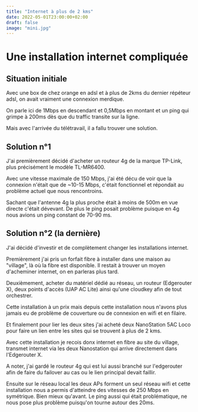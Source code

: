 ```yaml
---
title: "Internet à plus de 2 kms"
date: 2022-05-01T23:00:00+02:00
draft: false
image: "mini.jpg"
---
```


# Une installation internet compliquée

## Situation initiale

Avec une box de chez orange en adsl et à plus de 2kms du dernier répéteur adsl, on avait vraiment une connexion merdique.

On parle ici de 1Mbps en descendant et 0,5Mbps en montant et un ping qui grimpe à 200ms dès que du traffic transite sur la ligne.

Mais avec l'arrivée du télétravail, il a fallu trouver une solution.

## Solution n°1

J'ai premièrement décidé d'acheter un routeur 4g de la marque TP-Link, plus précisément le modèle TL-MR6400.

Avec une vitesse maximale de 150 Mbps, j'ai été décu de voir que la connexion n'était que de ~10-15 Mbps, c'était fonctionnel et répondait au problème actuel que nous rencontroins.

Sachant que l'antenne 4g la plus proche était à moins de 500m en vue directe c'était dévevant. De plus le ping posait problème puisque en 4g nous avions un ping constant de 70-90 ms.

## Solution n°2 (la dernière)

J'ai décidé d'investir et de complètement changer les installations internet.

Premièrement j'ai pris un forfait fibre à installer dans une maison au "village", là où la fibre est disponible. Il restait à trouver un moyen d'acheminer internet, on en parleras plus tard.

Deuxièmement, acheter du matériel dédié au réseau, un routeur (Edgerouter X), deux points d'accès (UAP AC Lite) ainsi qu'une cloudkey afin de tout orchestrer.

Cette installation à un prix mais depuis cette installation nous n'avons plus jamais eu de problème de couverture ou de connexion en wifi et en filaire.

Et finalement pour lier les deux sites j'ai acheté deux NanoStation 5AC Loco pour faire un lien entre les sites qui se trouvent à plus de 2 kms.

Avec cette installation je recois donx internet en fibre au site du village, transmet internet via les deux Nanostation qui arrive directement dans l'Edgerouter X.

A noter, j'ai gardé le routeur 4g qui est lui aussi branché sur l'edgerouter afin de faire du failover au cas ou le lien principal devait faillir.

Ensuite sur le réseau local les deux APs forment un seul réseau wifi et cette installation nous a permis d'atteindre des vitesses de 250 Mbps en symétrique. Bien mieux qu'avant. Le ping aussi qui était problématique, ne nous pose plus problème puisqu'on tourne autour des 20ms.